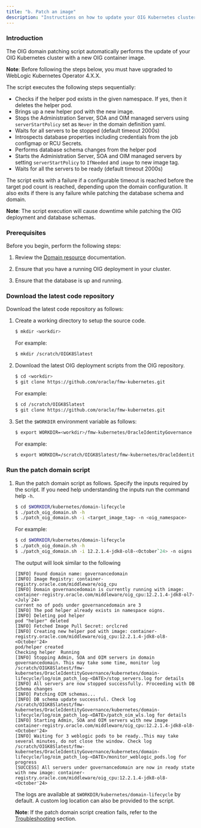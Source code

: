 ```yaml
---
title: "b. Patch an image"
description: "Instructions on how to update your OIG Kubernetes cluster with a new OIG container image."
---
```



### Introduction

The OIG domain patching script automatically performs the update of your OIG Kubernetes cluster with a new OIG container image. 

**Note**: Before following the steps below, you must have upgraded to WebLogic Kubernetes Operator 4.X.X.

The script executes the following steps sequentially:

* Checks if the helper pod exists in the given namespace. If yes, then it deletes the helper pod.
* Brings up a new helper pod with the new image. 
* Stops the Administration Server, SOA and OIM managed servers using `serverStartPolicy` set as `Never` in the domain definition yaml.
* Waits for all servers to be stopped (default timeout 2000s)
* Introspects database properties including credentials from the job configmap or RCU Secrets.
* Performs database schema changes from the helper pod
* Starts the Administration Server, SOA and OIM managed servers by setting `serverStartPolicy` to `IfNeeded` and `image` to new image tag.
* Waits for all the servers to be ready (default timeout 2000s)
    
The script exits with a failure if a configurable timeout is reached before the target pod count is reached, depending upon the domain configuration. It also exits if there is any failure while patching the database schema and domain.

**Note**: The script execution will cause downtime while patching the OIG deployment and database schemas.

### Prerequisites

Before you begin, perform the following steps:

1. Review the [Domain resource](https://oracle.github.io/weblogic-kubernetes-operator/userguide/managing-domains/domain-resource) documentation.

1. Ensure that you have a running OIG deployment in your cluster.

1. Ensure that the database is up and running.


### Download the latest code repository

Download the latest code repository as follows:

1. Create a working directory to setup the source code.
   ```bash
   $ mkdir <workdir>
   ```
   
   For example:
   ```bash
   $ mkdir /scratch/OIGK8Slatest
   ```
   
1. Download the latest OIG deployment scripts from the OIG repository.

   ```bash
   $ cd <workdir>
   $ git clone https://github.com/oracle/fmw-kubernetes.git
   ```
   
   For example:
   
   ```bash
   $ cd /scratch/OIGK8Slatest
   $ git clone https://github.com/oracle/fmw-kubernetes.git
   ```

1. Set the `$WORKDIR` environment variable as follows:

   ```bash
   $ export WORKDIR=<workdir>/fmw-kubernetes/OracleIdentityGovernance
   ```

   For example:
   
   ```bash
   $ export WORKDIR=/scratch/OIGK8Slatest/fmw-kubernetes/OracleIdentityGovernance
   ```

### Run the patch domain script

1. Run the patch domain script as follows. Specify the inputs required by the script. If you need help understanding the inputs run the command help `-h`.
   
   ```bash
   $ cd $WORKDIR/kubernetes/domain-lifecycle
   $ ./patch_oig_domain.sh -h
   $ ./patch_oig_domain.sh -i <target_image_tag> -n <oig_namespace>
   ```
   
   For example:

   ```bash
   $ cd $WORKDIR/kubernetes/domain-lifecycle
   $ ./patch_oig_domain.sh -h
   $ ./patch_oig_domain.sh -i 12.2.1.4-jdk8-ol8-<October`24> -n oigns
   ```

   The output will look similar to the following

   ```
   [INFO] Found domain name: governancedomain
   [INFO] Image Registry: container-registry.oracle.com/middleware/oig_cpu
   [INFO] Domain governancedomain is currently running with image: container-registry.oracle.com/middleware/oig_cpu:12.2.1.4-jdk8-ol7-<July`24>
   current no of pods under governancedomain are 3
   [INFO] The pod helper already exists in namespace oigns.
   [INFO] Deleting pod helper
   pod "helper" deleted
   [INFO] Fetched Image Pull Secret: orclcred
   [INFO] Creating new helper pod with image: container-registry.oracle.com/middleware/oig_cpu:12.2.1.4-jdk8-ol8-<October'24>
   pod/helper created
   Checking helper  Running
   [INFO] Stopping Admin, SOA and OIM servers in domain governancedomain. This may take some time, monitor log /scratch/OIGK8Slatest/fmw-kubernetes/OracleIdentityGovernance/kubernetes/domain-lifecycle/log/oim_patch_log-<DATE>/stop_servers.log for details
   [INFO] All servers are now stopped successfully. Proceeding with DB Schema changes
   [INFO] Patching OIM schemas...
   [INFO] DB schema update successful. Check log /scratch/OIGK8Slatest/fmw-kubernetes/OracleIdentityGovernance/kubernetes/domain-lifecycle/log/oim_patch_log-<DATE>/patch_oim_wls.log for details
   [INFO] Starting Admin, SOA and OIM servers with new image container-registry.oracle.com/middleware/oig_cpu:12.2.1.4-jdk8-ol8-<October'24>
   [INFO] Waiting for 3 weblogic pods to be ready..This may take several minutes, do not close the window. Check log /scratch/OIGK8Slatest/fmw-kubernetes/OracleIdentityGovernance/kubernetes/domain-lifecycle/log/oim_patch_log-<DATE>/monitor_weblogic_pods.log for progress
   [SUCCESS] All servers under governancedomain are now in ready state with new image: container-registry.oracle.com/middleware/oig_cpu:12.2.1.4-jdk8-ol8-<October'24>
   ```

   The logs are available at `$WORKDIR/kubernetes/domain-lifecycle` by default. A custom log location can also be provided to the script.

   **Note**: If the patch domain script creation fails, refer to the [Troubleshooting](../../troubleshooting/#patch-domain-failures) section.